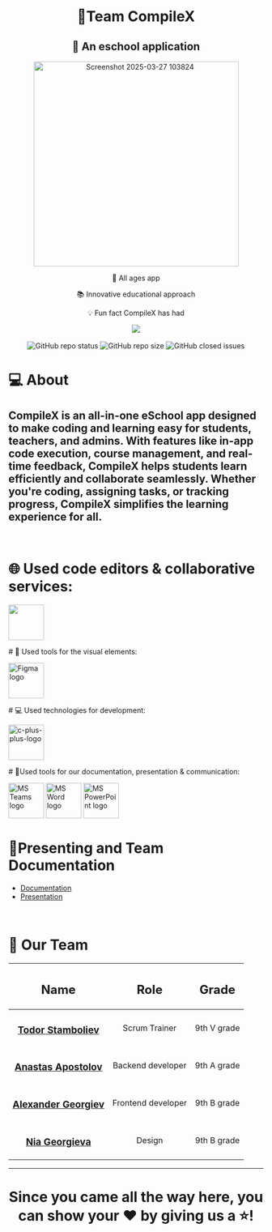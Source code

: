 <h1 align="center">🧠Team CompileX</h1>
<h2 align="center">🧬 An eschool application</h2>
<p align="center" >
<a"><img width="405" alt="Screenshot 2025-03-27 103824" src="https://github.com/user-attachments/assets/a516f133-74cc-412c-ae59-e5ac7e25c49f" />
</a>
</p>

<p align="center">
<a href="file:///D:/New%20folder%20(4)/logo1-Photoroom.png" alt="Logo_AlgoStax" alt="Logo" width=250px /></a>
<div align="center">
<p>🧸 All ages app</p>
<p>📚 Innovative educational approach</p>
<p>💡 Fun fact CompileX has had </p>
<img align="center" src="https://api.visitorbadge.io/api/visitors?path=/codingburgas/10grade-christmas-luck-AlgoStax&label=Visitors&labelColor=9FCEE5&countColor=9FCEE5&labelStyle=upper">
</br>
</br>
<img alt="GitHub repo status" src="https://img.shields.io/badge/status-active-green">
<img alt="GitHub repo size" src="https://img.shields.io/github/repo-size/codingburgas/10grade-christmas-luck-AlgoStax?color=blue&style=flat-square">
<img alt="GitHub closed issues" src="https://img.shields.io/github/issues-closed/codingburgas/10grade-christmas-luck-AlgoStax">
</p>
</div>

# 💻 About
## CompileX is an all-in-one eSchool app designed to make coding and learning easy for students, teachers, and admins. With features like in-app code execution, course management, and real-time feedback, CompileX helps students learn efficiently and collaborate seamlessly. Whether you're coding, assigning tasks, or tracking progress, CompileX simplifies the learning experience for all.

</p>
<p align="center">

<br>

# 🌐 Used code editors & collaborative services:
<p align="left gap="10px">
<a"><img width=70px src="https://github.com/user-attachments/assets/fc4e639f-b678-4b4b-9fe0-fb42d4adc48d" alt=""/></a>
</p>
<p align="left" gap="10px">
</p>
# 🎨 Used tools for the visual elements:
<p align="left" gap="10px">
<a href="https://www.figma.com/"><img src="https://img.icons8.com/color/344/figma--v1.png" alt="Figma logo" width=70px/></a>
</p>
# 💻 Used technologies for development:
<div align="left" >
<p align="left gap="10px">
<a href="https://cplusplus.com/"><img width=70px src="https://img.icons8.com/fluency/48/c-plus-plus-logo.png" alt="c-plus-plus-logo"/></a>
</p>
</div>
# 📑Used tools for our documentation, presentation & communication:
<p align="left">
<a href="https://www.microsoft.com/en/microsoft-teams/group-chat-software"><img src="https://img.icons8.com/fluency/48/microsoft-teams-2019.png" alt = "MS Teams logo" width=70px /></a>
<a href="https://www.microsoft.com/en-ww/microsoft-365/word"><img src="https://img.icons8.com/color/48/microsoft-word-2019--v2.png" alt="MS Word logo" width=70px /></a>
<a href="https://www.microsoft.com/en-ww/microsoft-365/powerpoint"><img src="https://img.icons8.com/color/344/ms-powerpoint.png" alt="MS PowerPoint logo" width=70px /></a>
</p>

# 🌟Presenting and Team Documentation
- [Documentation](https://codingburgas-my.sharepoint.com/:w:/g/personal/avgeorgiev23_codingburgas_bg/EQlJzbiqEuNAttn5nWoXiRQBL78kvM6YXkqtyWif7EnX7Q?e=E10DcZ)
- [Presentation](https://codingburgas-my.sharepoint.com/:p:/g/personal/nggeorgieva23_codingburgas_bg/EdMEcUzu8r1Miyn-V7q6FW0BN1Ka6caXReEPb8ZhVWJebQ?e=Usa9PH)
<br>

# 🧒 Our Team
| <h2>Name</h2> | <h2>Role</h2> | <h2>Grade</h2> |
| :---:   | :---: | :---: |
| <h3><a href = "https://github.com/TPStamboliev23">Todor Stamboliev</a></h3> | Scrum Trainer  | 9th V grade |
| <h3><a href = "https://github.com/AVApostolov23">Anastas Apostolov</a></h3> | Backend developer | 9th A grade |
| <h3><a href = "https://github.com/AVGeorgiev23 ">Alexander Georgiev</a></h3> | Frontend developer | 9th B grade |
| <h3><a href = "https://github.com/NGGeorgieva23 ">Nia Georgieva</a></h3> | Design | 9th B grade |







<hr>

<h1 align="center">
 Since you came all the way here, you can show your ❤ by giving us a ⭐!
</h1>

